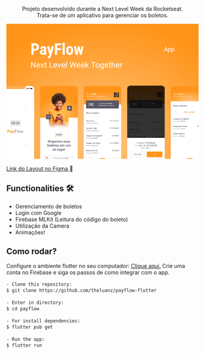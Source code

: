 <p align="center">
Projeto desenvolvido durante a Next Level Week da Rocketseat.<br>
    Trata-se de um aplicativo para gerenciar os boletos.<br>
</p>


<p align="center">
  <img alt="PayFlow" title="PayFlow" src=".github/Capa.png" />
</p>



  <a href="https://www.figma.com/file/kLK7FYnWKMoN68sQXcSniu/PayFlow">
    Link do Layout no Figma
  </a> 📱



<h2>Functionalities 🛠️</h2>

   <p>
   
- Gerenciamento de boletos
- Login com Google
- Firebase MLKit (Leitura do código do boleto)
- Utilização da Camera
- Animações!

</p>

<h2>Como rodar?</h2>

Configure o ambiente flutter no seu computador: <a href="https://flutter.dev/docs/get-started/install">Clique aqui.</a>
Crie uma conta no Firebase e siga os passos de como integrar com o app.

```
- Clone this repository:
$ git clone https://github.com/theluanz/payflow-flutter

- Enter in directory:
$ cd payflow

- For install dependencies:
$ flutter pub get

- Run the app:
$ flutter run
```